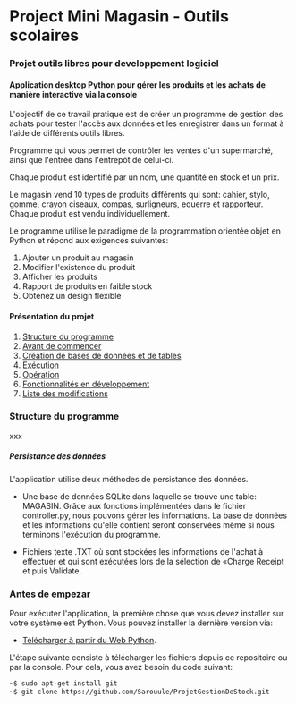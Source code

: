 # Project Mini Magasin - Outils scolaires 

### Projet outils libres pour developpement logiciel
#### Application desktop Python pour gérer les produits et les achats de manière interactive via la console

L'objectif de ce travail pratique est de créer un programme de gestion des achats pour tester l'accès aux données et les
enregistrer dans un format à l'aide de différents outils libres.

Programme qui vous permet de contrôler les ventes d'un supermarché, ainsi que l'entrée dans l'entrepôt de celui-ci.

Chaque produit est identifié par un nom, une quantité en stock et un prix.

Le magasin vend 10 types de produits différents qui sont: cahier, stylo, gomme, crayon ciseaux, compas, surligneurs,
 equerre et rapporteur. Chaque produit est vendu individuellement.
  
Le programme utilise le paradigme de la programmation orientée objet en Python et répond aux exigences suivantes:

1. Ajouter un produit au magasin
2. Modifier l'existence du produit
3. Afficher les produits
4. Rapport de produits en faible stock
5. Obtenez un design flexible

#### Présentation du projet

1. [Structure du programme](#1)
2. [Avant de commencer](#2)
3. [Création de bases de données et de tables](#3)
4. [Exécution](#4)
5. [Opération](#5)
6. [Fonctionnalités en développement](#6)
7. [Liste des modifications](#7)


### <a name="1"></a> Structure du programme

xxx

##### Persistance des données

L'application utilise deux méthodes de persistance des données.

* Une base de données SQLite dans laquelle se trouve une table: MAGASIN. Grâce aux fonctions implémentées dans le fichier controller.py, nous pouvons gérer les informations. La base de données et les informations qu'elle contient seront conservées même si nous terminons l'exécution du programme.

* Fichiers texte .TXT où sont stockées les informations de l'achat à effectuer et qui sont exécutées lors de la sélection de «Charge Receipt et puis Validate.


### <a name="2"></a>Antes de empezar

Pour exécuter l'application, la première chose que vous devez installer sur votre système est Python. Vous pouvez installer la dernière version via:

* [Télécharger à partir du Web Python]( https://www.python.org/downloads/).

L'étape suivante consiste à télécharger les fichiers depuis ce repositoire ou par la console. Pour cela, vous avez besoin du code suivant:

```sh
~$ sudo apt-get install git
~$ git clone https://github.com/Sarouule/ProjetGestionDeStock.git
```
